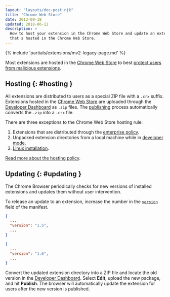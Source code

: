 ```yaml
---
layout: "layouts/doc-post.njk"
title: "Chrome Web Store"
date: 2012-09-18
updated: 2018-06-12
description: >
  How to host your extension in the Chrome Web Store and update an extension
  that's hosted in the Chrome Web Store.
---
```


{% include 'partials/extensions/mv2-legacy-page.md' %}

Most extensions are hosted in the [Chrome Web Store][1] to best [protect users from malicious
extensions][2].

## Hosting {: #hosting }

All extensions are distributed to users as a special ZIP file with a `.crx` suffix. Extensions
hosted in the [Chrome Web Store][3] are uploaded through the [Developer Dashboard][4] as `.zip`
files. The [publishing][5] process automatically converts the `.zip` into a `.crx` file.

There are three exceptions to the Chrome Web Store hosting rule:

1.  Extensions that are distributed through the [enterprise policy][6].
2.  Unpacked extension directories from a local machine while in [developer mode][7].
3.  [Linux installation][8].

[Read more about the hosting policy][9].

## Updating {: #updating }

The Chrome Browser periodically checks for new versions of installed extensions and updates them
without user intervention.

To release an update to an extension, increase the number in the [`version`][version] field of the
manifest.

```json
{
  ...
  "version": "1.5",
  ...
}
```

```json
{
  ...
  "version": "1.6",
  ...
}
```

Convert the updated extension directory into a ZIP file and locate the old version in the [Developer
Dashboard][10]. Select **Edit**, upload the new package, and hit **Publish**. The browser will
automatically update the extension for users after the new version is published.

[1]: https://chrome.google.com/webstore/category/extensions
[2]: http://blog.chromium.org/2015/05/continuing-to-protect-chrome-users-from.html
[3]: /docs/webstore
[4]: https://chrome.google.com/webstore/developer/dashboard
[5]: /docs/webstore/publish
[6]: https://support.google.com/chrome/a/answer/7666985
[7]: /docs/extensions/mv2/getstarted#unpacked
[8]: /docs/extensions/mv2/linux_hosting
[9]: /docs/extensions/mv2/hosting_changes
[10]: https://chrome.google.com/webstore/developer/dashboard
[version]: /docs/extensions/mv2/manifest/version/
